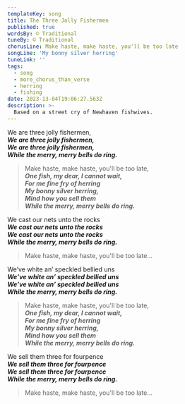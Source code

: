 ```yaml
---
templateKey: song
title: The Three Jolly Fishermen
published: true
wordsBy: © Traditional
tuneBy: © Traditional
chorusLine: Make haste, make haste, you'll be too late
songLine: 'My bonny silver herring'
tuneLink: ''
tags:
  - song
  - more_chorus_than_verse
  - herring
  - fishing
date: 2023-13-04T19:06:27.563Z
description: >-
  Based on a street cry of Newhaven fishwives.
---
```

We are three jolly fishermen,\
***We are three jolly fishermen,\
We are three jolly fishermen,\
While the merry, merry bells do ring.***

> Make haste, make haste, you'll be too late,\
***One fish, my dear, I cannot wait,\
For me fine fry of herring\
My bonny silver herring,\
Mind how you sell them\
While the merry, merry bells do ring.***

We cast our nets unto the rocks\
***We cast our nets unto the rocks\
We cast our nets unto the rocks\
While the merry, merry bells do ring.***

> Make haste, make haste, you'll be too late...

We’ve white an’ speckled bellied uns\
***We’ve white an’ speckled bellied uns\
We’ve white an’ speckled bellied uns\
While the merry, merry bells do ring.***

> Make haste, make haste, you'll be too late,\
***One fish, my dear, I cannot wait,\
For me fine fry of herring\
My bonny silver herring,\
Mind how you sell them\
While the merry, merry bells do ring.***

We sell them three for fourpence\
***We sell them three for fourpence\
We sell them three for fourpence\
While the merry, merry bells do ring.***

> Make haste, make haste, you'll be too late...

